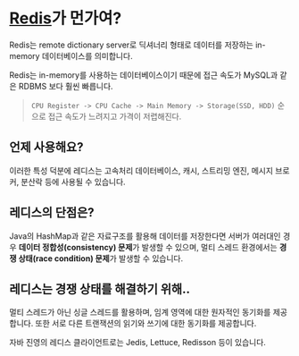 # [Redis](https://redis.io/)가 먼가여?

Redis는 remote dictionary server로 딕셔너리 형태로 데이터를 저장하는 in-memory 데이터베이스를 의미합니다. 

Redis는 in-memory를 사용하는 데이터베이스이기 때문에 접근 속도가 MySQL과 같은 RDBMS 보다 훨씬 빠릅니다. 

> `CPU Register -> CPU Cache -> Main Memory -> Storage(SSD, HDD)` 순으로 접근 속도가 느려지고 가격이 저렵해진다.

## 언제 사용해요?

이러한 특성 덕분에 레디스는 고속처리 데이터베이스, 캐시, 스트리밍 엔진, 메시지 브로커, 분산락 등에 사용될 수 있습니다. 

## 레디스의 단점은?

Java의 HashMap과 같은 자료구조를 활용해 데이터를 저장한다면 서버가 여러대인 경우 **데이터 정합성(consistency) 문제**가 발생할 수 있으며, 멀티 스레드 환경에서는 **경쟁 상태(race condition) 문제**가 발생할 수 있습니다. 

## 레디스는 경쟁 상태를 해결하기 위해..

멀티 스레드가 아닌 싱글 스레드를 활용하며, 임계 영역에 대한 원자적인 동기화를 제공합니다. 또한 서로 다른 트랜잭션의 읽기와 쓰기에 대한 동기화를 제공합니다. 

자바 진영의 레디스 클라이언트로는 Jedis, Lettuce, Redisson 등이 있습니다. 
